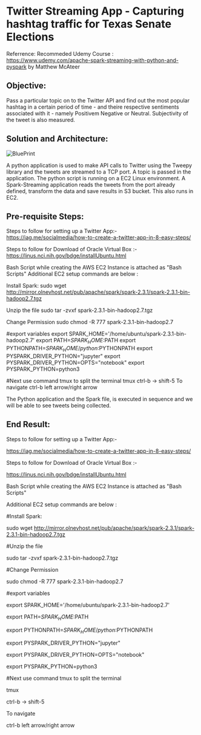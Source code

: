 # Twitter Streaming App - Capturing hashtag traffic for Texas Senate Elections
Referrence: Recommeded Udemy Course : https://www.udemy.com/apache-spark-streaming-with-python-and-pyspark by Matthew McAteer

## Objective:

Pass a particular topic on to the Twitter API and find out the most popular hashtag in a certain period of time - and theire respective sentiments associated with it - namely Positivem Negative or Neutral. Subjectivity of the tweet is also measured.

## Solution and Architecture:
![BluePrint](https://user-images.githubusercontent.com/35825748/56085011-211cec80-5e02-11e9-8691-41946a004856.jpg)

A python application is used to make API calls to Twitter using the Tweepy library and the tweets are streamed to a TCP port.
A topic is passed in the application. The python script is running on a EC2 Linux environment. A Spark-Streaming application reads the tweets from the port already defined, transform the data and save results in S3 bucket. This also runs in EC2.

## Pre-requisite Steps:
Steps to follow for setting up a Twitter App:-
https://iag.me/socialmedia/how-to-create-a-twitter-app-in-8-easy-steps/

Steps to follow for Download of Oracle Virtual Box :-
https://linus.nci.nih.gov/bdge/installUbuntu.html

Bash Script while creating the AWS EC2 Instance is attached as "Bash Scripts"
Additional EC2 setup commands are below :

Install Spark:
sudo wget http://mirror.olnevhost.net/pub/apache/spark/spark-2.3.1/spark-2.3.1-bin-hadoop2.7.tgz

Unzip the file
sudo tar -zvxf spark-2.3.1-bin-hadoop2.7.tgz

Change Permission
sudo chmod -R 777 spark-2.3.1-bin-hadoop2.7

#export variables
export SPARK_HOME='/home/ubuntu/spark-2.3.1-bin-hadoop2.7'
export PATH=$SPARK_HOME:$PATH
export PYTHONPATH=$SPARK_HOME/python:$PYTHONPATH
export PYSPARK_DRIVER_PYTHON="jupyter"
export PYSPARK_DRIVER_PYTHON=OPTS="notebook"
export PYSPARK_PYTHON=python3

#Next use command tmux to split the terminal
tmux
ctrl-b -> shift-5
To navigate
ctrl-b left arrow/right arrow

The Python application and the Spark file, is executed in sequence and we will be able to see tweets being collected.



## End Result:






Steps to follow for setting up a Twitter App:-

https://iag.me/socialmedia/how-to-create-a-twitter-app-in-8-easy-steps/

Steps to follow for Download of Oracle Virtual Box :-

https://linus.nci.nih.gov/bdge/installUbuntu.html

Bash Script while creating the AWS EC2 Instance is attached as "Bash Scripts"

Additional EC2 setup commands are below :

#Install Spark:

sudo wget http://mirror.olnevhost.net/pub/apache/spark/spark-2.3.1/spark-2.3.1-bin-hadoop2.7.tgz

#Unzip the file

sudo tar -zvxf spark-2.3.1-bin-hadoop2.7.tgz

#Change Permission

sudo chmod -R 777 spark-2.3.1-bin-hadoop2.7

#export variables

export SPARK_HOME='/home/ubuntu/spark-2.3.1-bin-hadoop2.7'

export PATH=$SPARK_HOME:$PATH

export PYTHONPATH=$SPARK_HOME/python:$PYTHONPATH

export PYSPARK_DRIVER_PYTHON="jupyter"

export PYSPARK_DRIVER_PYTHON=OPTS="notebook"

export PYSPARK_PYTHON=python3

#Next use command tmux to split the terminal

tmux

ctrl-b -> shift-5

To navigate

ctrl-b left arrow/right arrow



